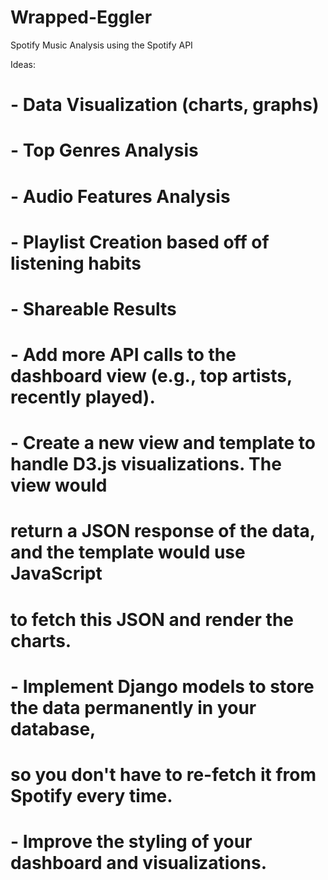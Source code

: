 # Wrapped-Eggler
Spotify Music Analysis using the Spotify API

Ideas:

# - Data Visualization (charts, graphs)
# - Top Genres Analysis
# - Audio Features Analysis
# - Playlist Creation based off of listening habits
# - Shareable Results
# - Add more API calls to the dashboard view (e.g., top artists, recently played).
# - Create a new view and template to handle D3.js visualizations. The view would
#   return a JSON response of the data, and the template would use JavaScript
#   to fetch this JSON and render the charts.
# - Implement Django models to store the data permanently in your database,
#   so you don't have to re-fetch it from Spotify every time.
# - Improve the styling of your dashboard and visualizations.